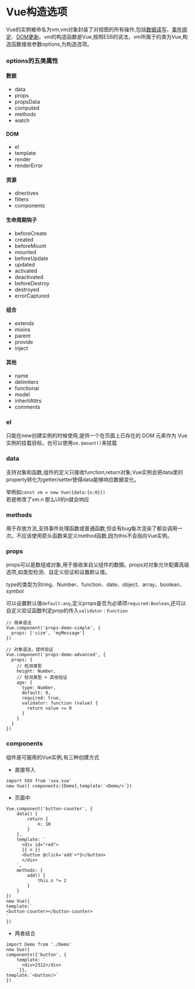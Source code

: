 # Vue构造选项
Vue的实例被命名为vm,vm对象封装了对视图的所有操作,包括<u>数据读写</u>、<u>事件绑定</u>、<u>DOM更新</u>。vm的构造函数是Vue,按照ES6的说法，vm所属于的类为Vue,构造函数接收参数options,为构造选项。

### options的五类属性
#### 数据
+ data
+ props
+ propsData
+ computed
+ methods
+ watch

#### DOM
+ el
+ template
+ render
+ renderError

#### 资源
+ directives
+ filters
+ components

#### 生命周期钩子
+ beforeCreate
+ created
+ beforeMount
+ mounted
+ beforeUpdate
+ updated
+ activated
+ deactivated
+ beforeDestroy
+ destroyed
+ errorCaptured

#### 组合
+ extends
+ mixins
+ parent
+ provide
+ inject

#### 其他
+ name
+ delimiters
+ functional
+ model
+ inheritAttrs
+ comments

### el
只能在new创建实例的时候使用,提供一个在页面上已存在的 DOM 元素作为 Vue 实例的挂载目标。也可以使用`vm.$mount()`来挂载

### data
支持对象和函数,组件的定义只接收function,return对象,Vue实例会把data里的property转化为getter/setter使得data能够响应数据变化。

举例如`const vm = new Vue({data:{n:0}})`  
若是修改了vm.n 那么UI的n就会响应

### methods
用于存放方法,支持事件处理函数或普通函数,但会有bug每次渲染了都会调用一次。不应该使用箭头函数来定义method函数,因为this不会指向Vue实例。

### props
props可以是数组或对象,用于接收来自父组件的数据。props对对象允许配置高级选项,如类型检测、自定义验证和设置默认值。

type的类型为String、Number、function、date、object、array、boolean、symbol

可以设置默认值`default:any`,定义props是否为必填项`required:Boolean`,还可以自定义验证函数判定prop的传入`validator：Function`

```plain
// 简单语法
Vue.component('props-demo-simple', {
  props: ['size', 'myMessage']
})

// 对象语法，提供验证
Vue.component('props-demo-advanced', {
  props: {
    // 检测类型
    height: Number,
    // 检测类型 + 其他验证
    age: {
      type: Number,
      default: 0,
      required: true,
      validator: function (value) {
        return value >= 0
      }
    }
  }
})
```

### components
组件是可服用的Vue实例,有三种创建方式

+ 直接导入

```plain
import XXX from 'xxx.vue'
new Vue({ components:{Demo},template:`<Demo/>`})
```

+ 页面中

```plain
Vue.component('button-counter', {
    data() {
        return {
            n: 10
        }
    },
    template: `
      <div id="red">
      {{ n }}
      <button @click='add'>*2</button>
      </div>
    `,
    methods: {
        add() {
            this.n *= 2
        }
    }
})
new Vue({
template:`
<button-counter></button-counter>
`
})
```

+ 两者结合

```plain
import Demo from './Demo'
new Vue({
components({'button', {
    template: `
      <div>2312</div>
    `}},
template:`<button/>`
})
```

